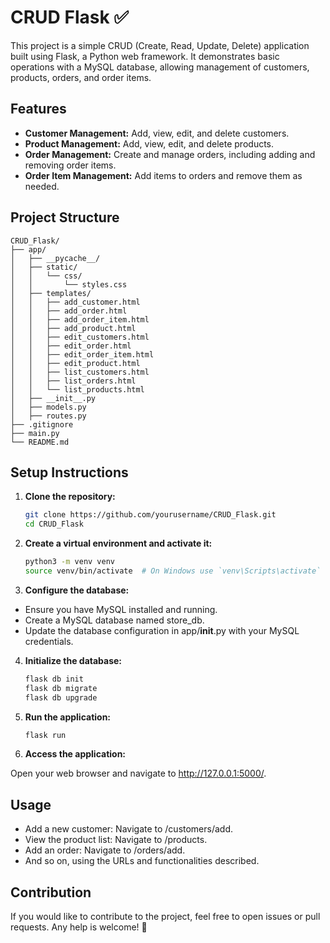 # CRUD Flask ✅

This project is a simple CRUD (Create, Read, Update, Delete) application built using Flask, a Python web framework. It demonstrates basic operations with a MySQL database, allowing management of customers, products, orders, and order items.

## Features

- **Customer Management:** Add, view, edit, and delete customers.
- **Product Management:** Add, view, edit, and delete products.
- **Order Management:** Create and manage orders, including adding and removing order items.
- **Order Item Management:** Add items to orders and remove them as needed.

## Project Structure

```plaintext
CRUD_Flask/
├── app/
│   ├── __pycache__/
│   ├── static/
│   │   └── css/
│   │       └── styles.css
│   ├── templates/
│   │   ├── add_customer.html
│   │   ├── add_order.html
│   │   ├── add_order_item.html
│   │   ├── add_product.html
│   │   ├── edit_customers.html
│   │   ├── edit_order.html
│   │   ├── edit_order_item.html
│   │   ├── edit_product.html
│   │   ├── list_customers.html
│   │   ├── list_orders.html
│   │   └── list_products.html
│   ├── __init__.py
│   ├── models.py
│   ├── routes.py
├── .gitignore
├── main.py
└── README.md
```

## Setup Instructions

1. **Clone the repository:**

   ```bash
   git clone https://github.com/yourusername/CRUD_Flask.git
   cd CRUD_Flask

2. **Create a virtual environment and activate it:**
    ```bash
    python3 -m venv venv
    source venv/bin/activate  # On Windows use `venv\Scripts\activate`

3. **Configure the database:**
- Ensure you have MySQL installed and running.
- Create a MySQL database named store_db.
- Update the database configuration in app/__init__.py with your MySQL credentials.
4. **Initialize the database:**
    ```bash
    flask db init
    flask db migrate
    flask db upgrade

5. **Run the application:**
    ```bash
    flask run
6. **Access the application:**

Open your web browser and navigate to http://127.0.0.1:5000/.

## Usage

- Add a new customer: Navigate to /customers/add.
- View the product list: Navigate to /products.
- Add an order: Navigate to /orders/add.
- And so on, using the URLs and functionalities described.

## Contribution

If you would like to contribute to the project, feel free to open issues or pull requests. Any help is welcome! 🤝